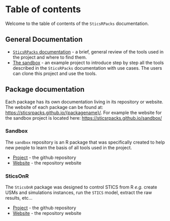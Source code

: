 # Table of contents

Welcome to the table of contents of the `SticsRPacks` documentation.

## General Documentation

+ [`SticsRPacks` documentation](README.md) - a brief, general review of the tools used in the project and where to find them.
+ [The sandbox](https://github.com/SticsRPacks/sandbox/blob/master/README.md) - an example project to introduce step by step all the tools described in the `SticsRPacks` documentation with use cases. The users can clone this project and use the tools.

## Package documentation

Each package has its own documentation living in its repository or website. The website of each package can be found at: https://sticsrpacks.github.io/{packagename}/. For example the website for the sandbox project is located here: https://sticsrpacks.github.io/sandbox/

### Sandbox

The `sandbox` repository is an R package that was specifically created to help new people to learn the basis of all tools used in the project.  
+ [Project](https://github.com/SticsRPacks/sandbox) - the github repository
+ [Website](https://sticsrpacks.github.io/sandbox/) - the repository website

### SticsOnR

The `SticsOnR` package was designed to control STICS from R *e.g.* create USMs and simulations instances, run the `STICS` model, extract the raw results, etc...

+ [Project](https://github.com/SticsRPacks/SticsOnR) - the github repository
+ [Website](https://sticsrpacks.github.io/SticsOnR/) - the repository website

